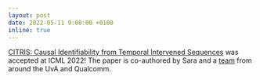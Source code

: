 ```yaml
---
layout: post
date: 2022-05-11 9:00:00 +0100
inline: true
---
```


[CITRIS: Causal Identifiability from Temporal Intervened Sequences](https://arxiv.org/abs/2202.03169) was accepted at ICML 2022! The paper is co-authored by Sara and a [team](https://twitter.com/saramagliacane/status/1525827078263689216) from around the UvA and Qualcomm. 